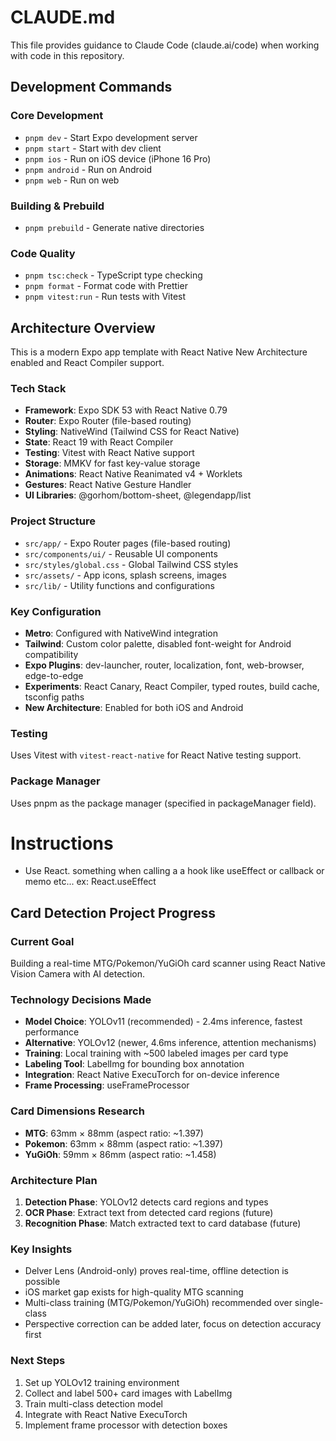 # CLAUDE.md

This file provides guidance to Claude Code (claude.ai/code) when working with code in this repository.

## Development Commands

### Core Development

- `pnpm dev` - Start Expo development server
- `pnpm start` - Start with dev client
- `pnpm ios` - Run on iOS device (iPhone 16 Pro)
- `pnpm android` - Run on Android
- `pnpm web` - Run on web

### Building & Prebuild

- `pnpm prebuild` - Generate native directories

### Code Quality

- `pnpm tsc:check` - TypeScript type checking
- `pnpm format` - Format code with Prettier
- `pnpm vitest:run` - Run tests with Vitest

## Architecture Overview

This is a modern Expo app template with React Native New Architecture enabled and React Compiler support.

### Tech Stack

- **Framework**: Expo SDK 53 with React Native 0.79
- **Router**: Expo Router (file-based routing)
- **Styling**: NativeWind (Tailwind CSS for React Native)
- **State**: React 19 with React Compiler
- **Testing**: Vitest with React Native support
- **Storage**: MMKV for fast key-value storage
- **Animations**: React Native Reanimated v4 + Worklets
- **Gestures**: React Native Gesture Handler
- **UI Libraries**: @gorhom/bottom-sheet, @legendapp/list

### Project Structure

- `src/app/` - Expo Router pages (file-based routing)
- `src/components/ui/` - Reusable UI components
- `src/styles/global.css` - Global Tailwind CSS styles
- `src/assets/` - App icons, splash screens, images
- `src/lib/` - Utility functions and configurations

### Key Configuration

- **Metro**: Configured with NativeWind integration
- **Tailwind**: Custom color palette, disabled font-weight for Android compatibility
- **Expo Plugins**: dev-launcher, router, localization, font, web-browser, edge-to-edge
- **Experiments**: React Canary, React Compiler, typed routes, build cache, tsconfig paths
- **New Architecture**: Enabled for both iOS and Android


### Testing

Uses Vitest with `vitest-react-native` for React Native testing support.

### Package Manager

Uses pnpm as the package manager (specified in packageManager field).

# Instructions

- Use React. something when calling a a hook like useEffect or callback or memo etc... ex: React.useEffect

## Card Detection Project Progress

### Current Goal
Building a real-time MTG/Pokemon/YuGiOh card scanner using React Native Vision Camera with AI detection.

### Technology Decisions Made
- **Model Choice**: YOLOv11 (recommended) - 2.4ms inference, fastest performance
- **Alternative**: YOLOv12 (newer, 4.6ms inference, attention mechanisms)
- **Training**: Local training with ~500 labeled images per card type
- **Labeling Tool**: LabelImg for bounding box annotation
- **Integration**: React Native ExecuTorch for on-device inference
- **Frame Processing**: useFrameProcessor

### Card Dimensions Research
- **MTG**: 63mm × 88mm (aspect ratio: ~1.397)
- **Pokemon**: 63mm × 88mm (aspect ratio: ~1.397)
- **YuGiOh**: 59mm × 86mm (aspect ratio: ~1.458)

### Architecture Plan
1. **Detection Phase**: YOLOv12 detects card regions and types
2. **OCR Phase**: Extract text from detected card regions (future)
3. **Recognition Phase**: Match extracted text to card database (future)

### Key Insights
- Delver Lens (Android-only) proves real-time, offline detection is possible
- iOS market gap exists for high-quality MTG scanning
- Multi-class training (MTG/Pokemon/YuGiOh) recommended over single-class
- Perspective correction can be added later, focus on detection accuracy first

### Next Steps
1. Set up YOLOv12 training environment
2. Collect and label 500+ card images with LabelImg
3. Train multi-class detection model
4. Integrate with React Native ExecuTorch
5. Implement frame processor with detection boxes
